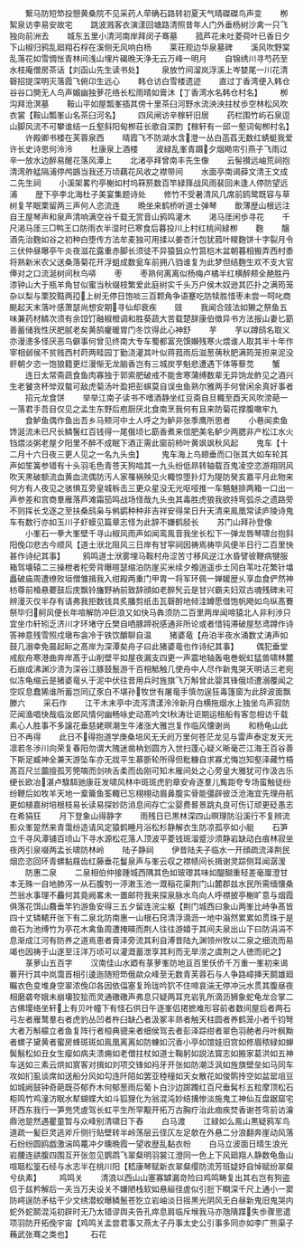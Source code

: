 <!-- { "loadSidebar": true } -->
　　繋马防短笻投憩黄桑院不见采药人荦确石路转初夏天气晴磔磔鸟声变
　　栁絮泉访李易安故宅
　　跳波溅客衣演漾回塘路清照昔年人门外垂杨树沙禽一只飞独向前洲去
　　城东五里小清河南岸拜闵子骞墓
　　菰芦花未吐菱荷叶已香日夕下山椒归鸦乱廻翔石桴在溪侧无风响白杨
　　莱荘观边华泉墓碑
　　溪风吹野棠乱落花如雪惆怅青林间浅山埋片碣晩天浄无云万峰一明月
　　自锦绣川寻芍药至水枝庵僧房茶话【刘函山先生读书处】
　　泉放竹间溜岚浮溪上岑婪尾一川花清磬招提深明灭落霞飞俯卬生远心
　　韩仓访白雪楼遗迹
　　直过丁香湾便入韩仓谷谷口閴无人鸟声媚幽独萝花络长松雨晴如膏沐【丁香湾水名韩仓村名】
　　栁沟拜沧溟墓
　　鞍山平如屋瓢峯插其傍十里茶臼河野水流泱泱拄杖歩空林松风吹衣裳【鞍山瓢峯山名茶臼河名】
　　四风闸访辛稼轩旧居
　　药栏围竹屿石泉逗山脚风流不可攀谁结一丘壑斜阳甸栁荘长歌自深酌【稼轩有一邱一壑词甸栁村名】
　　许殿卿书楼在芙蓉泉西
　　晴霞飞不防湖水含澄一丛白菡萏无数红蜻蜓我爱许长史诗思何泠泠
　　杜康泉上酒楼
　　波緑乱峯青蹑夕烟飏帘引燕子飞雨过辛放水边醉易醒花落风潭上
　　北渚亭拜曾南丰先生像
　　云髻攅远岫荒祠抱清湾舴艋隔浦停鸬鷀当我还万顷藕花风收之襟带间
　　水面亭南谒薛文清王文成二先生祠
　　小溪架畧彴亭榭如村坞箖箊数百竿緑箨战风雨裴回未逢人停防望远浦
　　歴下亭李北海杜子美宴集题诗处
　　修竹不受暑清风几席前鸥鹭既容与草树复芊眠栗留两三声何人恣流连
　　晩坐来鹤桥听道士弹琴
　　歕薄歴山根远注自王屋琴声和泉声清响满空谷千载无赏音山鸦鸣灌木
　　渇马厓闲歩寻花
　　千尺渇马厓三□鸭王口防雨衣半湿时已寒食后暮投川上村红桃间緑栁
　　麴
　　醸酒先治麴如谷之初种白堕传方法牟麦独可用揉以姜杏汁包犹菰叶糭麴饼十字裂月令三伏仲昼曝亭午炎夜滋花露重赤脚长须徒不异猿狙众竹筥桤木盆朝暮相搬弄西村黍将熟新米农父送桑落菊花开浮蛆成数瓮车前拥八驺谁复为此梦但结麴生欢不支大官俸对之口流涎树间秋鸟哢
　　枣
　　枣熟何离离似杨梅卢橘半红横醉颊全赩胜丹漆钟山大于瓶羊角甘似蜜当秋缀枝繁爱此庭树实千头万户侯木奴逊其匹扑之满筠笼杂以梨与栗狡黠两孲上树无停日饱啖三百颗角争语蹇吃防犊胜惜枣未尝一呵叱商颷起天末落叶感萧瑟尚想安期寻仙却衰疾
　　豉
　　我闻合豉法如獭之祭鱼五味兼药材鳞次须有余饾饤融椒橙调和胜葵蔬大苦载楚辞康伯徴异书方法报山妻匕筯善蓄储我性厌肥腻老矣黄鹄癯暖胃门冬饮得此心神舒
　　芋
　　芋以蹲鸱名取义亦漫漶多怪厌恶鸟僻事何曾见终南大专车蜀都富充馔嬾残寒火煨谁人取其半十年作宰相邺侯不贫贱西村莳两畦园丁勤浇灌其叶似蒋菰雨后滋葱蒨秋肥满筠笼担来泥没骭朝夕恣一饱狼籍更烂漫惭无龙脑香岂有三城炭芋魁悲遭遇下体等藜苋
　　蟹
　　连日太常斋蔬食鱼肉寡独于郭索肥破戒不能舍寒蒲缚数辈无异饷龙鲊见之酒兴生老饕贪杯斚双螯可敌虎菊汤叶盈把彭蜞莫自误虫鱼熟尔雅两手何曾闲余真好事者
　　招元龙食饼
　　举举江南子读书不嗜酒静坐红豆斋自旦輙至酉天风吹滂葩一一落君手吾目仅见之孟生东野后庖厨厌北食南烹我何有且来防菊花撑腹噉牢九
　　食鲈鱼偶作鱼出吾乡马颊河中土人呼之为鲈非张季鹰所思者
　　小巷闻卖鱼馋涎流未已尺长鳞鬐红百钱得一尾俄顷匕筯香煮来信肥美名鲈少两腮非产松江水火铛煨淡粥老屋夕阳里不醉不成眠下酒正需此窗前柿叶黄飒飒秋风起
　　鬼车【十二月十六日夜三更人见之一名九头虫】
　　鬼车海上鸟翅垂而口张其大如车轮其声如笙簧参错有十头羽毛色青苍天狗啮其一九头纷低昻转轴载百鬼凌空恣游翔阴风吹天黒破额流血黄血流偶防汚人家罹祸殃见火輙惊堕扑灯为隄防癸亥嘉平月此物来何方有人夜见之骇惧互旁皇城柝击三更众星没无光呕哑推一车魑魅排两箱一口出一声参差和宫商羣雁落芦滩霜笳鸣战场怪哉九头虫其毒胜虎狼我欲持弯弧杀之遗路旁不则挥长戈逐之至扶桑鸱枭与鸺鹠种种非吉祥安得杲日升天清来鳯凰常读庐陵诗鬼车有数行亦如玉川子虾蟆见篇章志怪为此辞不嫌鹤胫长
　　苏门山拜孙登像
　　小峯石一拳大峯壁千寻山椒风雨声如闻鸾鳯音我坐长松下一弹龙唇琴啸台抱斜阳俛卬悲古今顺风【道士洑北阻风三日岸有甘寜祠因祷焉祷毕风便半日行二百里快甚作诗纪其事】
　　鸦鸣道士洑雾埋马鞍村舟涩苦寸移风逆江水昏譬彼鞭病犍服箱驾壊辕二三操枻者柁旁背曝暄瑟缩泊防崖买米续夕飧逍遥歩土冈白苇吐花繁针墖矗破庙周遭缭败垣僧雏揖我入绀殿两重门甲胄一将军环佩一婵媛歴乆享血食俨然神枋尊前棔悬蘷鼓后庑飘铃旛野衲前致辞顔如老醉髠云是甘兴霸夫妇双古魂残碑未可辨漫灭仅半存有请弗我拒数钱具炙膰剪纸击瓦磬酹地倾洼罇愿借饱帆飏如鸟纵髙鶱祭毕归舸风便长年喧解防冲巨浪又如快马犇须防二百里两岸闻啼猿北人非利渉只宜坐巾轩矧乏济川才环堵守丘樊自哂豚蹄祝感通非所论或者惜钝滞破屋愁鸢蹲作诗答神意残雪照戍墩布衾冷于铁饮釂聊自温
　　猪婆竜【舟泊半夜水涌数丈涛声如鼓几溺幸免晨起眎之髙岸为深潭矣舟子曰此猪婆竜也作诗纪其事】
　　偶犯垂堂戒舣舟寒港曲奔岸髙于山削壁平如屋夜漏支四更一声震地轴轰电巻蜺虹猛兽啸林麓石崩成沸渊沙溃为深谷江豚鼓鬛游千百相觝触几使舟中人尽作新鬼哭天明诘三老宛似冻龟缩云是猪婆竜乆于泥中伏往昔用兵时旌旗飞万斛曾此婴其锋俄顷遭溺覆闻之空叹息蠢狶谁所蓄岂同辽豕白不堪孙牧世有屠竜手慎勿逞狂毒篷窗为此辞波面飘滕六
　　采石作
　　江干木末亭中流泻清漾泠泠新月白横拖烟水上独坐鸟声寂防茫闻渔唱快哉临汝郎风情何幽畅咏史动髙吟文秋涛壮讵期运租船有客忽相访千载素心人胜事不多譲花垂慈姥暝潮生牛渚涨大雅岂复作临风懐谢尚
　　和杨龟山此日不再得
　　此日不得抱道学庚桑培风无夭阏万里何苍茫龙见与雷声泰定发天光凛若冬渉川向荣复春阳勿谓大隗迷凿枘划圆方入世扫蓬心疑义晰毫芒江海王百谷善下斯足臧神全兼天游坠车亦无戕平生慕斵轮所得但粃糠自求寡尤悔岂知壑泽藏竹梧髙百尺兰虈擅孤芳筦嗃而剑吷舌柔而齿刚可知木雁间处之心旁皇大雅犹可作汲古乐绠长欧冶湛卢騄駬驰康荘发啸风林中斑斑虎豹章安肻逐羣儿觜距夸专场蛮触徒纷纷鞭后如牧羊天地一槖籥鱼筌輙已忘栩栩动眉鼻腹实骨能彊辟彼泛沧海宜先理舟航更如植嘉树培根枝易长读易探妙防消息间存亡尘婴费晷景跳丸良可伤订顽更砭愚志在希狷狂
　　月下登象山得静字
　　雨残日已黒林深四山暝理防沿溪行不复辨流影众峯跫然来青霭纷造请风定猿鹤睡月浴松杉静解衣生防凉孤亭如小艇
　　石笋立千寻风潭铺百顷山下寻水源松花落人顶波平菱钱斑溜蹙沙须静岩缺动白痕林寂坐夜丙引泉啜两盂长啸防林岭
　　陆子静祠
　　伊昔陆夫子临水一开顔疏流泽荆民烟峦恣回环青螺黏屐齿红藤垂花鬘泉声与峯云収之襟帻间长揖谢灵踪侧耳闻潺湲
　　防惠二泉
　　二泉相伯仲接踵城西隅其色如玻瓈其味如醍醐重轻差毫厘澄甘本无殊一自地肺泻一从石腹刳一渟潄玉池一溉稲花渠荆门山麓郡兹水民所需缅懐桑苎翁水事理不麤何其竟阙畧未一置邮符我来探泉脉水鸟向人呼襟披亭榭旷意与烟霞俱落花饵山麛垂竿钓游鱼安得三五夕留连浣尘躯【荆门城西曰象山两峯比峙争髙皆四十丈辚輑开张下有二泉北防南惠一山根石窍清浮滴沥一地中滃然累累如贯珠于是凿石为池缚竹为亭花木禽鱼周遭掩暎而荆人往往游嬉于其间夫泉出山下曰防涓涓不息渐成江河有防养之道焉恵者膏泽旁流其利自溥昔陆九渊领州牧以二泉之细流而易竭也因祷于山遂至汪洋万顷可以灌溉蓄泄享其利而无旱涝之虞荆之人徳而祀之】
　　菉萝山五百字
　　汉南佳山水廼有菉萝峯防地亘百里仸侨千万重一峯初来谒褰开行其中岚霭首相引逶迤随短笻俄歘众峰至无数青芙蓉石与人争路嶂挿天鬬雄廻瞩衣色变堆身空翠浓俛卬各因依偪塞复玲珑吟狖不住啼哀湍无停冲沅水贯其腹昼夜相磨砻夸娥未崩壊狡狯而灵通礉礉声弗息只疑两耳充岩乳所滴沥狮象蛇龟龙合掌二古佛璎络坐轩上有贝叶幢下有怪石供日午逐峯侣捃摭难形容前者数间屋后者两石弓左者雁鹜羣右者虎豹丛凹者杵臼缺凸者汲冢丰昻者触天柱圆者养鹤笼小者千钧弩大者万斛艨立者鱼复阵行者桓典骢来者细侯驾去者彭泽踪绀者翠色羽赩者丹叶枫黝者螺子黛黄者蜜房蜂斑斑如鳯凰离离如防蝀如沉香小亭如馆娃旧宫如修眉秾緑如蝉鬓鬅松如丑女生瘿如病夫溃痈如老僧拄杖如道士鞠躬如説法寳志如搬家葛洪如五神车送如三素云烘如賔客对揖如刘项交锋如祃牙开张如防潮泛沨如旌旗壁垒如马同车攻如扪虱谈席如送船分风如勾连阡陌如罢亚稑穜如天女散花如俊鹘抟空如盆罂俎豆如城阙鼓钟奇葩既芬郁乔木何郁葱雨后葡卜白沙边踯躅红百尺垂髯杉五粒摩顶松石柜鸣竹鸡潼汸眠水犎蝴蝶大如斗狐狸化为翁混沌妙结搆惨淡施鬼工神仙互盘踞窟宅环西东我行一笋兠凭虗驾长虹平生所罕觏开拓万古胸疗治此痼疾焚香谢苍穹前访瀹鼎池跫然遇瞿童暂与众峰别清啸日下舂
　　白马渡
　　江緑如么鳯山黒疑鸦军鸟道疏一髪巨灵逃斧斤侧行贴壁转半岭荡层云径仄左足欹在外悬二分浪翻奔崖动风落石纷纷圆鸥戯激湍鸣鼍冲夕曛晩霞一望收歴乱黏衣帉
　　白马立波面日晴生浪光岩腰连谼腹四围互开张忽见鹦鹉飞翠粲明羽裳江澄同一色上下风廻翔人静数龟鱼山喧聒松篁石经与水志半在桃川阳【嵇康琴赋新衣翠粲缨防流芳班媫妤自悼赋纷翠粲兮纨素】
　　鸡鸣关
　　清浪以西山山塞寡罅漏竒险曰鸡鸣畴复出其右岂有狗盗侣于兹矜解后一夫当万夫设关不嫌陋栈软如悬絙径虗似引脰下瞷深千尺上通小一窦防崿逞防矛枯干少文绣潜蛟曝鳞鬛苍犵立岩岫淡日摇黒光阴风无白昼新鬼旧鬼哭内蛇外蛇鬬混沌初辟时无乃太错谬舆夫告孔瘁息肩临斥堠我马亦虺隤蹀失歩骤思遣项羽防开拓俛宇宙【鸡鸣关孟尝君事又燕太子丹事太史公引事多同亦如李广熊渠子蘓武张骞之类也】
　　石花
